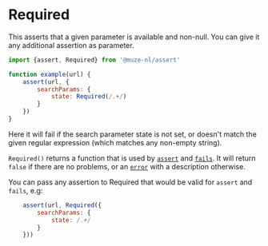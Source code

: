# Required

This asserts that a given parameter is available and non-null. You can give it any additional assertion as parameter.

```javascript
import {assert, Required} from '@muze-nl/assert'

function example(url) {
    assert(url, {
        searchParams: {
            state: Required(/.+/)
        }
    })
}
```

Here it will fail if the search parameter state is not set, or doesn't match the given regular expression (which matches any non-empty string).

`Required()` returns a function that is used by [`assert`](./assert.md) and [`fails`](./fails.md). It will return `false` if there are no problems, or an [`error`](./error.md) with a description otherwise.

You can pass any assertion to Required that would be valid for `assert` and `fails`, e.g:

```javascript
    assert(url, Required({
        searchParams: {
            state: /.+/
        }
    }))
```
